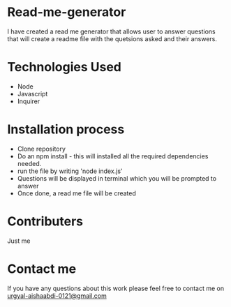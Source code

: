 # Read-me-generator

I have created a read me generator that allows user to answer questions that will create a readme file with the quetsions asked and their answers.

# Technologies Used
* Node
* Javascript
* Inquirer

# Installation process
* Clone repository 
* Do an npm install - this will installed all the required dependencies needed.
* run the file by writing 'node index.js' 
* Questions will be displayed in terminal which you will be prompted to answer
* Once done, a read me file will be created 

# Contributers
Just me

# Contact me
If you have any questions about this work please feel free to contact me on urgyal-aishaabdi-0121@gmail.com